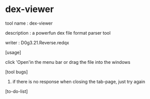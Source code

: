 # dex-viewer

tool name	: dex-viewer

description	: a powerfun dex file format parser tool

writer		: D0g3.21.Reverse.redqx



[usage] 

click 'Open'in the menu bar or drag the file into the windows



[tool bugs]

1. if there is no response when closing the tab-page, just try again



[to-do-list]

